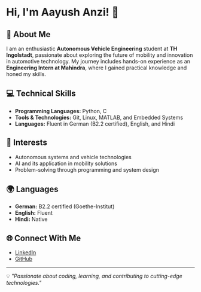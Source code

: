 # Hi, I'm Aayush Anzi! 👋

## 🚀 About Me
I am an enthusiastic **Autonomous Vehicle Engineering** student at **TH Ingolstadt**, passionate about exploring the future of mobility and innovation in automotive technology. My journey includes hands-on experience as an **Engineering Intern at Mahindra**, where I gained practical knowledge and honed my skills.

## 💻 Technical Skills
- **Programming Languages:** Python, C
- **Tools & Technologies:** Git, Linux, MATLAB, and Embedded Systems
- **Languages:** Fluent in German (B2.2 certified), English, and Hindi

## 🌟 Interests
- Autonomous systems and vehicle technologies
- AI and its application in mobility solutions
- Problem-solving through programming and system design

## 🌍 Languages
- **German:** B2.2 certified (Goethe-Institut)
- **English:** Fluent
- **Hindi:** Native

## 🌐 Connect With Me
- [LinkedIn](https://www.linkedin.com/in/aayush-anzi)  
- [GitHub](https://github.com/anziaayush)  

---

💡 *"Passionate about coding, learning, and contributing to cutting-edge technologies."*


<!---
anziaayush/anziaayush is a ✨ special ✨ repository because its `README.md` (this file) appears on your GitHub profile.
You can click the Preview link to take a look at your changes.
--->
